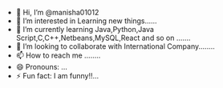 - 👋 Hi, I’m @manisha01012
- 👀 I’m interested in Learning new things......
- 🌱 I’m currently learning Java,Python,Java Script,C,C++,Netbeans,MySQL,React and so on .......
- 💞️ I’m looking to collaborate with International Company........
- 📫 How to reach me ........
- 😄 Pronouns: ...
- ⚡ Fun fact: I am funny!!...

<!---
manisha01012/manisha01012 is a ✨ special ✨ repository because its `README.md` (this file) appears on your GitHub profile.
You can click the Preview link to take a look at your changes.
--->
